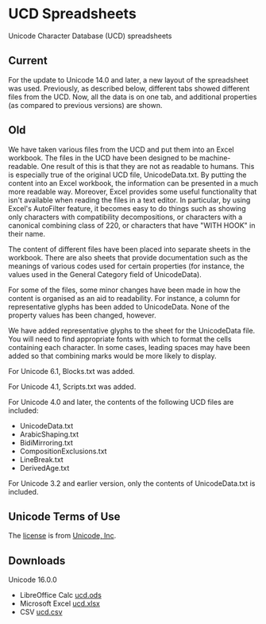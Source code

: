 # UCD Spreadsheets

Unicode Character Database (UCD) spreadsheets

## Current

For the update to Unicode 14.0 and later, a new layout of the spreadsheet was used. Previously, as described below, different tabs showed different files from the UCD. Now, all the data is on one tab, and additional properties (as compared to previous versions) are shown.

## Old

We have taken various files from the UCD and put them into an Excel workbook. The files in the UCD have been designed to be machine-readable. One result of this is that they are not as readable to humans. This is especially true of the original UCD file, UnicodeData.txt. By putting the content into an Excel workbook, the information can be presented in a much more readable way. Moreover, Excel provides some useful functionality that isn't available when reading the files in a text editor. In particular, by using Excel's AutoFilter feature, it becomes easy to do things such as showing only characters with compatibility decompositions, or characters with a canonical combining class of 220, or characters that have "WITH HOOK" in their name.

The content of different files have been placed into separate sheets in the workbook. There are also sheets that provide documentation such as the meanings of various codes used for certain properties (for instance, the values used in the General Category field of UnicodeData).

For some of the files, some minor changes have been made in how the content is organised as an aid to readability. For instance, a column for representative glyphs has been added to UnicodeData. None of the property values has been changed, however.

We have added representative glyphs to the sheet for the UnicodeData file. You will need to find appropriate fonts with which to format the cells containing each character. In some cases, leading spaces may have been added so that combining marks would be more likely to display.

For Unicode 6.1, Blocks.txt was added.

For Unicode 4.1, Scripts.txt was added.

For Unicode 4.0 and later, the contents of the following UCD files are included:

- UnicodeData.txt
- ArabicShaping.txt
- BidiMirroring.txt
- CompositionExclusions.txt
- LineBreak.txt
- DerivedAge.txt

For Unicode 3.2 and earlier version, only the contents of UnicodeData.txt is included.

## Unicode Terms of Use

The [license](LICENSE) is from [Unicode, Inc](https://www.unicode.org/copyright.html).

## Downloads

Unicode 16.0.0

- LibreOffice Calc [ucd.ods](ucd.ods)
- Microsoft Excel [ucd.xlsx](ucd.xlsx)
- CSV [ucd.csv](ucd.csv)
